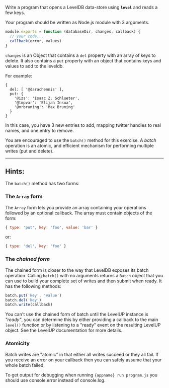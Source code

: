 Write a program that opens a LevelDB data-store using **`level`** and reads a few keys.

Your program should be written as Node.js module with 3 arguments. 

```javascript
module.exports = function (databaseDir, changes, callback) {
  // your code...
  callback(error, values)
}
```

`changes` is an Object that contains a `del` property with an array of keys to
delete. It also contains a `put` property with an object that contains keys
and values to add to the leveldb.

For example:

```
{
  del: [ '@darachennis' ],
  put: {
    '@izs': 'Isaac Z. Schlueter',
    '@tmpvar': 'Elijah Insua',
    '@mrbruning': 'Max Bruning'
  }
}
```

In this case, you have 3 new entries to add, mapping twitter handles
to real names, and one entry to remove.

You are encouraged to use the `batch()` method for this exercise. A
_batch_ operation is an atomic, and efficient mechanism for
performing multiple writes (put and delete).

---

## Hints:

The `batch()` method has two forms:

### The `Array` form

The `Array` form lets you provide an array containing your operations
followed by an optional callback. The array must contain objects of the 
form:

```javascript
{ type: 'put', key: 'foo', value: 'bar' }
```

or:

```javascript
{ type: 'del', key: 'foo' }
```

### The _chained form_

The chained form is closer to the way that LevelDB exposes its batch
operation. Calling `batch()` with no arguments returns a `Batch` object 
that you can use to build your complete set of writes and then submit when 
ready. It has the following methods:

```javascript
batch.put('key', 'value')
batch.del('key')
batch.write(callback)
```

You can't use the chained form of batch until the LevelUP instance is
_"ready"_, you can determine this by either providing a callback to the 
main `level()` function or by listening to a "ready" event on the 
resulting LevelUP object. See the LevelUP documentation for more details.

### Atomicity
Batch writes are "atomic" in that either all writes succeed or they all fail. 
If you receive an error on your callback then you can safely assume that your 
whole batch failed.

To get output for debugging when running `{appname} run program.js`
you should use console.error instead of console.log.
